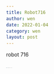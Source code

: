 ```yaml
---
title: Robot716
author: wen
date: 2022-01-04
category: wen
layout: post
---
```




robot 716

<img src="images/snipaste_20220104_111639-16412662544451.jpg" width="18px">


